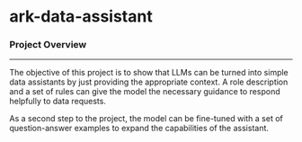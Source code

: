 # ark-data-assistant

### Project Overview

---

The objective of this project is to show that LLMs can be turned into simple data assistants by just providing the appropriate context. A role description and a set of rules can give the model the necessary guidance to respond helpfully to data requests.

As a second step to the project, the model can be fine-tuned with a set of question-answer examples to expand the capabilities of the assistant.